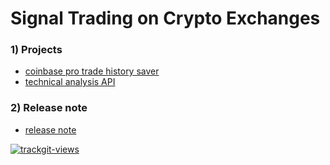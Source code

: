 # Signal Trading on Crypto Exchanges

### 1) Projects
* [coinbase pro trade history saver](trade-history-saver)
* [technical analysis API](technical-analysis-api)

### 2) Release note
* [release note](release-note.md)

<a href="https://trackgit.com">
<img src="https://us-central1-trackgit-analytics.cloudfunctions.net/token/ping/kv44r4w417k38emjzklk" alt="trackgit-views" />
</a>
